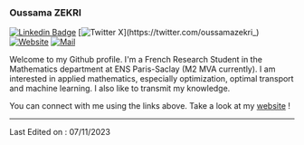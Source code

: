 ### Oussama ZEKRI

[![Linkedin Badge](https://img.shields.io/badge/-Linkedin-blue?style=for-the-badge&logo=Linkedin&logoColor=white&link=https://www.linkedin.com/in/oussama-zekri-41a984163/)](https://www.linkedin.com/in/oussama-zekri-41a984163/)
[![Twitter X](https://img.shields.io/badge/-X-black?style=for-the-badge&logo=X&logoColor=white&link=https://twitter.com/oussamazekri_)](https://twitter.com/oussamazekri_)
[![Website](https://img.shields.io/badge/Website-239120?style=for-the-badge&logo=html5&logoColor=white&link=https://oussamazekri.fr)](https://oussamazekri.fr)
[![Mail](https://img.shields.io/badge/-Mail-c14438?style=for-the-badge&logo=Gmail&logoColor=white&link=mailto:oussama.zekri@ens-paris-saclay.fr)](mailto:oussama.zekri@ens-paris-saclay.fr)

Welcome to my Github profile. I'm a French Research Student in the Mathematics department at ENS Paris-Saclay (M2 MVA currently).
I am interested in applied mathematics, especially optimization, optimal transport and machine learning. I also like to transmit my knowledge.

You can connect with me using the links above. Take a look at my [website](https://oussamazekri.fr) !
<!---
![My stats](https://github-readme-stats.vercel.app/api?username=ozekri&show_icons=true&hide=[%22issues%22]) <img src = "https://github-readme-stats.vercel.app/api/top-langs/?username=ozekri&layout=compact"> 
--->
-------

Last Edited on : 07/11/2023
